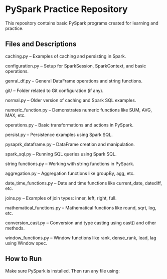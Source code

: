 # PySpark Practice Repository

This repository contains basic PySpark programs created for learning and practice.

## Files and Descriptions

caching.py – Examples of caching and persisting in Spark.

configuration.py – Setup for SparkSession, SparkContext, and basic operations.

genral_df.py – General DataFrame operations and string functions.

git/ – Folder related to Git configuration (if any).

normal.py – Older version of caching and Spark SQL examples.

numeric_function.py – Demonstrates numeric functions like SUM, AVG, MAX, etc.

operations.py – Basic transformations and actions in PySpark.

persist.py – Persistence examples using Spark SQL.

pysaprk_dataframe.py – DataFrame creation and manipulation.

spark_sql.py – Running SQL queries using Spark SQL.

string functions.py – Working with string functions in PySpark.

aggregation.py – Aggregation functions like groupBy, agg, etc.

date_time_functions.py – Date and time functions like current_date, datediff, etc.

joins.py – Examples of join types: inner, left, right, full.

mathematical_functions.py – Mathematical functions like round, sqrt, log, etc.

conversion_cast.py – Conversion and type casting using cast() and other methods.

window_functions.py – Window functions like rank, dense_rank, lead, lag using Window spec.

## How to Run

Make sure PySpark is installed. Then run any file using:

